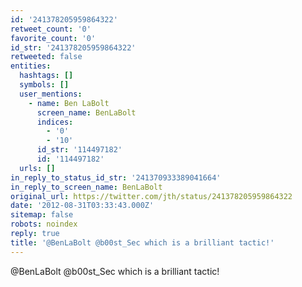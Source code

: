 ```yaml
---
id: '241378205959864322'
retweet_count: '0'
favorite_count: '0'
id_str: '241378205959864322'
retweeted: false
entities:
  hashtags: []
  symbols: []
  user_mentions:
    - name: Ben LaBolt
      screen_name: BenLaBolt
      indices:
        - '0'
        - '10'
      id_str: '114497182'
      id: '114497182'
  urls: []
in_reply_to_status_id_str: '241370933389041664'
in_reply_to_screen_name: BenLaBolt
original_url: https://twitter.com/jth/status/241378205959864322
date: '2012-08-31T03:33:43.000Z'
sitemap: false
robots: noindex
reply: true
title: '@BenLaBolt @b00st_Sec which is a brilliant tactic!'
---
```


@BenLaBolt @b00st_Sec which is a brilliant tactic!